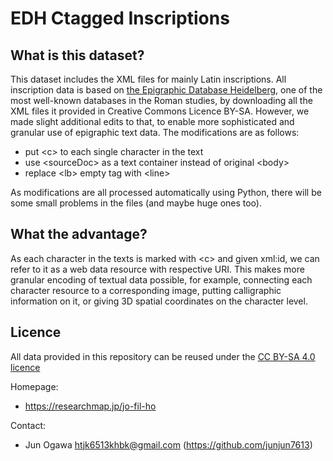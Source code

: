 # EDH Ctagged Inscriptions

## What is this dataset?
This dataset includes the XML files for mainly Latin inscriptions. All inscription data is based on [the Epigraphic Database Heidelberg](https://edh.ub.uni-heidelberg.de/), one of the most well-known databases in the Roman studies, by downloading all the XML files it provided in Creative Commons Licence BY-SA. 
However, we made slight additional edits to that, to enable more sophisticated and granular use of epigraphic text data. The modifications are as follows:

- put \<c\> to each single character in the text
- use \<sourceDoc\> as a text container instead of original \<body\>
- replace \<lb\> empty tag with \<line\>

As modifications are all processed automatically using Python, there will be some small problems in the files (and maybe huge ones too). 

## What the advantage?
As each character in the texts is marked with \<c\> and given xml:id, we can refer to it as a web data resource with respective URI. This makes more granular encoding of textual data possible, for example, connecting each character resource to a corresponding image, putting calligraphic information on it, or giving 3D spatial coordinates on the character level. 

## Licence
All data provided in this repository can be reused under the [CC BY-SA 4.0 licence](https://creativecommons.org/licenses/by-sa/4.0/deed.de)


Homepage:
* https://researchmap.jp/jo-fil-ho

Contact:
* Jun Ogawa <htjk6513khbk@gmail.com> (https://github.com/junjun7613)